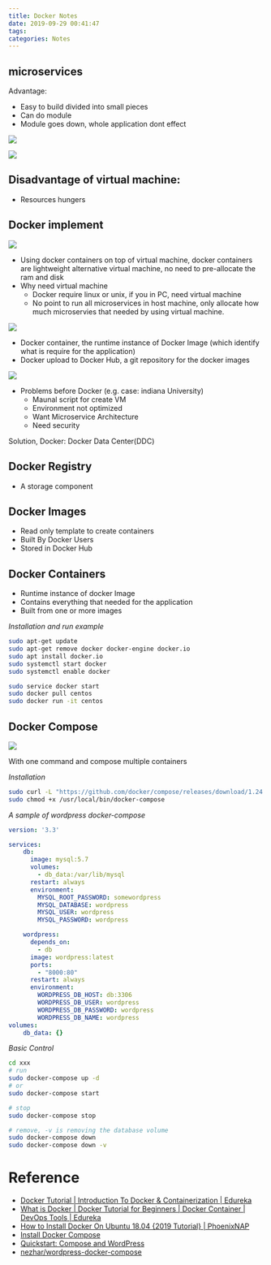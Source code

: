 ```yaml
---
title: Docker Notes
date: 2019-09-29 00:41:47
tags:
categories: Notes
---
```


## microservices

Advantage:

- Easy to build divided into small pieces
- Can do module
- Module goes down, whole application dont effect

![](https://i.imgur.com/PVwvWKd.png)

![](https://i.imgur.com/8bO7AiY.png)

## Disadvantage of virtual machine:

- Resources hungers

## Docker implement

![](https://i.imgur.com/F9yw4ZT.png)

- Using docker containers on top of virtual machine, docker containers are lightweight alternative virtual machine, no need to pre-allocate the ram and disk
- Why need virtual machine
    - Docker require linux or unix, if you in PC, need virtual machine
    - No point to run all microservices in host machine, only allocate how much microservies that needed by using virtual machine.

![](https://i.imgur.com/TLnO45N.png)

- Docker container, the runtime instance of Docker Image (which identify what is require for the application)
- Docker upload to Docker Hub, a git repository for the docker images

![](https://i.imgur.com/bvf9RW7.png)

- Problems before Docker (e.g. case: indiana University)
    - Maunal script for create VM
    - Environment not optimized
    - Want Microservice Architecture
    - Need security

Solution, Docker: Docker Data Center(DDC)

## Docker Registry

- A storage component

## Docker Images

- Read only template to create containers
- Built By Docker Users
- Stored in Docker Hub

## Docker Containers

- Runtime instance of docker Image
- Contains everything that needed for the application
- Built from one or more images

*Installation and run example*

``` bash
sudo apt-get update
sudo apt-get remove docker docker-engine docker.io
sudo apt install docker.io
sudo systemctl start docker
sudo systemctl enable docker

sudo service docker start
sudo docker pull centos
sudo docker run -it centos
```

## Docker Compose

![](https://i.imgur.com/wgtt3Qx.png)

With one command and compose multiple containers

*Installation*

``` bash
sudo curl -L "https://github.com/docker/compose/releases/download/1.24.1/docker-compose-$(uname -s)-$(uname -m)" -o /usr/local/bin/docker-compose
sudo chmod +x /usr/local/bin/docker-compose
```

*A sample of wordpress docker-compose*

``` yml
version: '3.3'

services:
    db:
      image: mysql:5.7
      volumes:
        - db_data:/var/lib/mysql
      restart: always
      environment:
        MYSQL_ROOT_PASSWORD: somewordpress
        MYSQL_DATABASE: wordpress
        MYSQL_USER: wordpress
        MYSQL_PASSWORD: wordpress

    wordpress:
      depends_on:
        - db
      image: wordpress:latest
      ports:
        - "8000:80"
      restart: always
      environment:
        WORDPRESS_DB_HOST: db:3306
        WORDPRESS_DB_USER: wordpress
        WORDPRESS_DB_PASSWORD: wordpress
        WORDPRESS_DB_NAME: wordpress
volumes:
    db_data: {}
```

*Basic Control*

``` bash
cd xxx
# run
sudo docker-compose up -d
# or
sudo docker-compose start

# stop
sudo docker-compose stop

# remove, -v is removing the database volume
sudo docker-compose down
sudo docker-compose down -v
```

# Reference

- [Docker Tutorial | Introduction To Docker & Containerization | Edureka](https://www.edureka.co/blog/docker-tutorial?utm_source=youtube&utm_medium=description&utm_campaign=what-is-docker-lcQfQRDAMpQ)
- [What is Docker | Docker Tutorial for Beginners | Docker Container | DevOps Tools | Edureka](https://www.youtube.com/watch?v=lcQfQRDAMpQ)
- [How to Install Docker On Ubuntu 18.04 {2019 Tutorial} | PhoenixNAP](https://phoenixnap.com/kb/how-to-install-docker-on-ubuntu-18-04)
- [Install Docker Compose](https://docs.docker.com/compose/install/)
- [Quickstart: Compose and WordPress](https://docs.docker.com/compose/wordpress/)
- [nezhar/wordpress-docker-compose](https://github.com/nezhar/wordpress-docker-compose)

